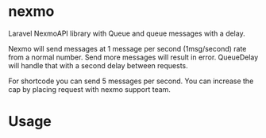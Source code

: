 nexmo
=====

Laravel NexmoAPI library with Queue and queue messages with a delay.

Nexmo will send messages at 1 message per second (1msg/second) rate from a normal number. Send more messages will result in error. QueueDelay will handle that with a second delay between requests.

For shortcode you can send 5 messages per second. You can increase the cap by placing request with nexmo support team.


Usage
=====

